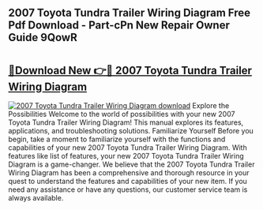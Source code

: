 ## 2007 Toyota Tundra Trailer Wiring Diagram Free Pdf Download - Part-cPn New Repair Owner Guide 9QowR

# <h2><a href="http://dft891k.blite.top/?on=2007+Toyota+Tundra+Trailer+Wiring+Diagram">🔗Download New 👉🔴 2007 Toyota Tundra Trailer Wiring Diagram</a></h2>

[![2007 Toyota Tundra Trailer Wiring Diagram download](https://i.imgur.com/lujVjoI.png)](http://dft891k.blite.top/?on=2007+Toyota+Tundra+Trailer+Wiring+Diagram)
Explore the Possibilities Welcome to the world of possibilities with your new 2007 Toyota Tundra Trailer Wiring Diagram! This manual explores its features, applications, and troubleshooting solutions. Familiarize Yourself Before you begin, take a moment to familiarize yourself with the functions and capabilities of your new 2007 Toyota Tundra Trailer Wiring Diagram. With features like list of features, your new 2007 Toyota Tundra Trailer Wiring Diagram is a game-changer. We believe that the 2007 Toyota Tundra Trailer Wiring Diagram has been a comprehensive and thorough resource in your quest to understand the features and capabilities of your new item. If you need any assistance or have any questions, our customer service team is always available.
